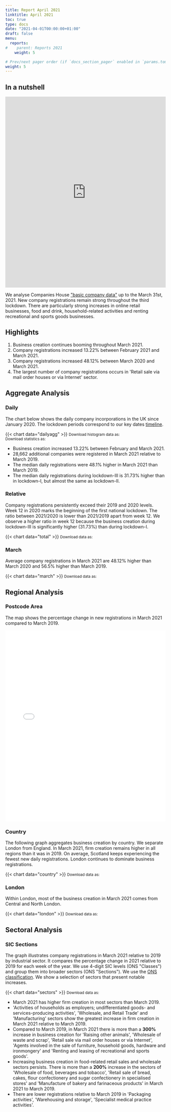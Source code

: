 ```yaml
---
title: Report April 2021
linktitle: April 2021
toc: true
type: docs
date: "2021-04-01T00:00:00+01:00"
draft: false
menu:
  reports:
#    parent: Reports 2021
    weight: 5

# Prev/next pager order (if `docs_section_pager` enabled in `params.toml`)
weight: 5
---
```


## In a nutshell
<iframe frameborder="0" style="width:100%;height:600px;" src="https://viewer.diagrams.net/?nav=1&title=Apr2021.drawio#R7LzXruxMlib2NHU5Ar25pPfeJu%2Fovfd8epHnr%2Bqq6u4BJECDESCds%2FdOZgST4Zb5vrUi8m8w01%2FCEk%2BVNmZ59zcIyK6%2FwezfIAhEIOhv3w%2BQ3X%2BV4Bj8V0G51Nnfb%2FpngVM%2F%2Bd8Lgb%2BX7nWWr%2F924zaO3VZP%2F16YjsOQp9u%2FlcXLMp7%2Fflsxdv%2Fe6hSX%2BX8pcNK4%2B6%2BlQZ1t1V%2BlBIT%2Fs1zM67L6e8so8ffh9fE%2F7v37QNYqzsbzX4pg7m8ws4zj9tdVfzF5983dP6blr8%2Fx%2F5Pa%2F%2BjXkg%2Fb%2F5UPuGpOZJRgRBZO7OIlVwgG%2Fo%2B%2FP%2BWIu%2F3v4%2F17Z7f7HxPw9nv6Luv%2Bz0zRf16pdfprsoG3JP7Hm6K%2B8rc1%2BsiXrX6nUI2TvDPHtd7qcXjrk3Hbxv5fbqC6uvwqtnH6x5Pfd1m8xX%2BDqb%2FeQvw0lH%2BDmNqnDfsEFKEcqfef7ngV55XvlWC9f%2BiWoX7f64lMvvfdQPeyagMW9T7gfIfBU%2BbfILo84tx9K2Wj7TjLt5HBgLLEpz3wGsRv6iC6yPf3L4mTp8ejDiBJ43j8qADcaoEpZyrS3tui74G6a2yyEMfuRva%2Fx836xUkj5fqq1ckwwN8Fuk0FWdiQxtHU%2BPbJOWOmnLEel6UkKSUjNdRav40RuIGR5PtBh5VSP%2FjJ6Zph79uUQI%2FqJodnMLLofX8Y6ftCvz8PSZ68QD0CSFPgkAO41xEanfrzW3c8SqpUr3jSZ8ZnwYxypH3TFG152qm%2BTzFWY3qgdd7ICDk0gVWlliIogrcc6oRak7%2BCQ4uPLXsSDySBlDwvzC9Cec5nXXN0jZMAu72BBellfRfyZaQ0CvktsBgj78M1wyAEOnyvIN2xFGkCrVHNeNoolIPmF3r%2Fa5Ll3Qno5L3u6RCMsO5nE%2FN8cCfz0xKY1476gWbp6hkmps6%2B1qKy7EtNHhvhJ8kjy8TS1THk7lZ0DGfvU2zTCKbbn67upyN1I41I05sFVAgVmehvQ90aSwESE6Tp%2Bw96b8JCaYBdvWOBaVrnfi7N6FySv2vBj2%2FvVNcW9Rwc7WbK%2F3HvdaNsF%2F8Gc1CA%2BOIFC%2FIJ%2BSK2gM3qYHLfjtHzn44F5koy3Qr%2BDBhWhMcvBTASRgOEH0%2B4L0Y%2FLdcWuNNqUo4D7Hr9uo%2Fxiz2f7NuTxYR2zW%2FwMDBO1dsa7b2Jrt4KnIXyy4HilY1xUPzNpZisjSXEOLmw8q8Sxr9Pz7%2F3ghpFyQK2sCjFfaeOp3ZfZWnJ1lqRXF7LW6bqWbeSmRAJ%2B6FI1S9RGldPiiIO6WkcDFa0hKGhb9VsYEJoXXktCu8ynAjJJBYmAJyTHIQHrKWji6Zkh5y1i7cVujFX8mpGOK3TJ2WqfEhwLYvRZ3p2WlTvAarcnEQ3VnqAMCXY1iId8lZ5sJU4DGwCE28QWar%2BPE5YlZoB%2BEuWuJQ9qZKKRS7BEQesEYoa4QQJbVInBl6JOtXSqI210rL20U8q1DaLd6NzUuo2Yjqhxl04F10cYrlLNri4mFit8IzBVABczTI51YqlauNdf4UatZW9EAVQz6xzJOl9GHAGseWZLMFXtXYdnw66xBbTI94AobuV6P1c9yc8SFNWjTMpXSv5nEUjJSymcZX6A1RY%2Fc6CxwmX1%2BBeGI9Y7%2B3sbO2B1AGNEpa%2BohAZbzcSjGj2cv4eyyoF55KcbzSi5dKa4TmKt98ntRL0sWHh4khs12zSfEKcHeMMx1nPq%2Bmv1aSnVqFPbfnxAZ3xzFuAQu6Fcu%2BFUbL2%2B5KUOQfI5Zp1729vtaqFSBXhqtyinooCNExX8BdoGI1rHfDcZ6GbFUPO7yhlnEZ02oub%2BwAPyGhNlIjGawTskmEghTnGnoFSZM2u9M7bzvA1Tktw%2BzyZ%2FvoburuWBbEv%2BAnnLVYpfODpVokH6GLQ8C7S9w5RRudhRp7KXHZLtBDf5LsMryiGZrxrizT99XR0WHb0YWDua9NojNPgn%2FyU7gg%2Fh0BQ6sGK%2BQ%2FFO1c3XnsGRshY7KO7wl7H0PBSwW7DcSpoItG7tjROXzf8az8Thw7vVLNduTT14iWDpMokv%2FGvOV7e8s2EjsQT64kYBXy0Kikm3g%2BZEmzvLPZ8IgHyli8tzFgpkrrkcxpSaYW7WqLe5w9Nrxjy37vGlX0qNBwWAQCve8qnw72ed0Q8P30%2B6sZhlqSKlEHv912d259ZCmoQ2JM1AEaQXfWOV%2Fk9q5BA9W5JT1NEphEDgWDFhfdt9M6Ktu7qVffh0BBHEmL6FphVZRqvo0vq5zJJi9KpQyIyV%2Fnq%2FdMy8526oSj2LIUiOlCtXHRg%2FW1dn%2FuxG%2FCB2Yih5jQzHMfSMHNqcJ1iz4PiWlkUJpQBSiV2KJjFhA06h3X9dgzkQSY4NDFmZtxxRdAO4c1g3PElhS929%2BRvvIhJD2POqNJ6uN41lRtNcey3IhaSk6FVIfJxS10HQtOayB5exsQBg939E3RDlzQnY2CcjgcHiBldtY8rZ003RaDu9%2FnKsE19CISBLhaK%2BRCR16lSHPEAOXB1jw3BXkjrNwt0mfk5q%2BPeFTzGcRdXadl9fTwt7e9ctRHk1AQcudjWN%2FwnmuHhL%2BDk1BiUKON0DfePMQJ0xrTsfsGIfIy2ICt7e34wQd7dCw7dYsr2Aym4jnp%2BYj4D0K1VCpzrgE6SB%2BZiQwAXPdOs%2B1paV7YKe0LQfbo9yAUrHFIZ%2BhX3EzcSKn5eWvwzLX8pLkLxMg3MeEqlgO0kLF%2FwiGlpjHOkRauuc3YtzeLUAmcHOhtwDf2UHa6KVVqw9JPKGE4lQ4chqCTfw5Wnwk%2BjiBPuGY9lJHDfwlnIy%2BE2uGnC%2F2AOPkzcQyWOGiAWKsoBdjc3mRRP%2FCSqvVKs9RkLfHUR8%2FX2XR2mB6wlYgrAssdOU%2Beied4uvpPKVATD5TtVmjtWqIHQB2QN9vYZ1EY5QD2kOrk30X4J5qLtO4WasL1ZLHArrbFTf8o9AFlusGuYw%2BJcu57ZIU2NcP2P%2FrU12779tC7ianEkIP9oVKgPrUpOKzQVCPgiFNq%2FPOVb3kKcuafQ6UZ47wM%2FGDZBOFF8CJBzaVpul5ous4aoTD%2F9Nb%2FkJ6Z7lbCVZNR8UVCG2ck8x%2FcBZ9IoyyrdZPv4B7%2F2oa%2FSxyo%2B5fVygycQ6Ap63EDY148dMtMzoMBx6QfUVXSZj%2FLTMymilYByVDYf%2Bit%2FRrAxpSYU73rTo20twq25ll9z0FG5sc%2BSAJl8ooE4KRep56R5Hp8M%2F4wL4tIRpldfeGQpHGC%2BoPTzHDN9xOFTyJhb4a5qpAFaLGD9E%2BYDSkeFN1FsPK8nbFthTlobDmgX%2BeAnZBxw3ikpY%2B1F0SCtKC9X8XpgUvThX8IcPBjjov96HWnTK97zDtz9jCB%2Bcp12%2FSLR25jXF9VjYnRzwg8xBFu70UhApChWxkQSPuRnMybxYiX6h9J%2Fokx78XDFTj5SCjOsF6iDNzLRpqVd1%2BHMjjwo69JwoMO8yOkOOJ9nylA3NQGgbbAsR%2FpzNevxg4QymXVZUNSB9WBFxC54UZrOkk%2BeIiN%2BcyyhwNFvqYf401OVOWcN%2BFTgd5YUbINbbA6EVoY0S6zzjKBG8znOVIvc17fdH%2FhHT73ez6ojy9t77m%2B6JstXEm%2FIlq4VmmnYtirgA2TXo0XzS%2FbjIUWSxOoLoGjb4b3ZefDiCOTArOqydSUoNjq3l86hCWL1dQ46mn9gf0dhYEkE7LKtY9m39ZjJwOyq9xM0jPylmLI%2BS77mf8yD%2B6GqxH9e91Cgw3%2B9DV9jnim3tTewMwZAS3%2FCBI%2FJwn3vs%2FnD4W8STqZEJWJoUwrMqT%2FcSbY9lFtauSzLjwR%2BP3RRdx0zduPyhxbCEMgAFPqWr9sytvm%2F1AAAhqHE94lx2P6lHGW%2B%2F2%2F5f2Wu%2F6ChLy3Mr38p%2BjuTFfKxz7flnXjg77XY30n134MK4D9I9vlPig7%2BI4JQ%2FQs9%2F4%2FC%2BO9hgfI%2FHv1P6vzxkr%2FY8%2F8NJo3%2BN0wa695m6eodClZ%2BVxDxElkM%2B4%2BaZPlHzT9K3qb%2Fefs%2FCqd%2FFMRZ9odKx19vkn2th3x9CQSw5GX9LkP81X3v6xfFAFq8pNX7%2Bv4H%2F9zTvfVH%2Fid%2B8m%2FVIPl%2F%2FEvz0z9b%2F0%2BBgHdp%2Fgxn69%2BJYcH%2FsvTDOOT%2FSU7%2BXrROcVoPnyih%2F3znfpyf%2FR%2FQF0E4q3rLnbf8a%2Bpc4i8aML7SUHR%2FIiZVnWX58JYt4z5kX4jhT9zhf6F8vcz3PwkY%2Bl8FjPzvBAz4XyVg2P83QzXO5f0zVJPDdholIVV8CE%2BTOSB2ur1kAfnlL8Fe11U%2BS82SdnAnBUDvhp00I7Uy6zdjsZL8E1vJXnrqkKfXD0v2rJBq5SOT3jv94ke4FdHqB7YrCgclJQkixgEPZUSI1s3jtPgalUZYN6JGcR9D09SBXLIYyj%2BAdD%2FHA0cofBz4czDmRakdkSjktWN2TktVAdQmne0EQ54Qhl0%2FtdosBRvZNPjjV1hrsRT%2FpBz6fGGZiG8bCDZoBQvSuMJUo%2FALlwAr0DUkfGOxzmBEUu2WArit7HuktXK3quFHrLzKS1899EVW1vavUIuTo%2FZ2Qj%2FWngNMG4J12soJETrJ5Gyxyb0twhES0ZEdBi%2BTJ0SDT30GsRQ%2BBBzvA4WTKpLQOsJw8sWgTNrZPt4aQwl7xBKRqCfNNwU4BdXv486228JzySDw3IQbF5gnqqqs%2BHkkZSBk%2Fa8Iyx8%2BSoGNvH1ei9Y0ygQBtQdWWUEwmWaUwopU8TRB5WV8esqk0RHMVxX1YzjhSX2upoLpFjSxQEx89K81KQ21%2B9N%2BPZJXcE%2FpGEI7hRBnyHnizFn0m8m7IcL%2BM3DMFpDVOvu5%2Bw2vwavAqr7%2BMfQJFcrLZnR1PC6QUlksVJi9ngk9fIaRzSkTyTLoXmwCcFMiRsRaBAdwviXfBIsVQv%2BA2MLgMeFRpRNfe3wZa4AeyW8ZfAihDFknwnqNv0gjjUZChK49BlMQWc%2FZrNt8uXwhNJ5wa9Pg487xWD9TEoXP%2BVereOxw8z0j694DU0qWebthtnUQ9w%2F7PQXDihVa2RqpDof%2BAlz%2BLhg3J7cIYVQ5thpMzXwd%2BcVWRtlwyNA5%2BNu4QUMsd4ilWJ57Pt%2FmL25XPMf1C7paiUXZ%2FhQxknIqrOqBtWBIcbltTNNa6Qd5K6BzEk8rFzIHTtwRbUAu%2FeCUTxruq8s0Nx5A2%2FHNcRYqC973i2TfWrQQjUeoSa0OgBfPAgOzQ7PI6CdXDn5oyQf1rBY4jGCx5S%2FZEYJpVEKON7QeCEYHVlVyTIk9fyEi0efw8zKDseKikxozSxoM2Gs12kOo2JuaoXDf9pTg%2BhHRS1a5sZC9TqSS9SWvwScIABAkC%2BPjBnAKhXyK9SCIQsNGLVXpulI7Nsho8xfPFV55F%2BDAOGQOCbfobi9aXJ%2BPM0Sp9QH5H9BauLvJvxQ2jg86E1FfO0U%2BdzuURFEn7KsPf8pZXkzkumpj4VkQdT2%2Frk4%2BAfSiLpJuc%2F1n%2FEg%2BltJprgPQ7oLYqeI2uLkqQD5qsmnrR2t%2BpWLqnhvkjyGJKO2FIqPgrBviHGjO4nbZyTbz3oLTSHzk4Dn8opeMeWcD52hS4xRVPmgIdD6UzEnATzu91VKTC26uZ5fpPiYY%2BLkCnsvWOgG4kJxzPkhbbWIeunKdLOyWqbRDVKIF%2BPoRN%2BgMLfW4Ys8GKQWIb0c7htJEDmYweF9voSErUpWPof0w5Pk2vxhQAGYy8vk83haRxYAEh7GSI4X1eGZ%2F%2Fnnx4t1BEcKq7CJ6QRs7sj%2FZXWnHI3QIL2vEi34BWIa5hOXtyXzGE9ryVwZP2QX%2BJO9iaG%2FO4rxsEenRyLjlglkfftdnE089mdqDiWcYPmrf50hgluaSNZv6V6fmXIb8YuxFBoYYBZLlI%2BWt5Yo2GFoQrl6bzSDTxFI9dOWvZgFjw3sj%2FhPDkkQHtYSvR57bqpnUP1ywEH8YFe3dxL53tlImXfSH2W%2F740mr3sbscTRihLrSru%2FzrSAQlTdX01OWJ1ZzRWltn66eHwqHpyaNVLIh9byMagj2nZyzrTaOHQoxzw%2B%2BmMmojKGsDpuLygGovlZt%2B33UNjo8wyxpzofWVNZK4csLOGvdumb8e9E%2FP9dz2DYOjH25gd7SXQZY7EqWhGD%2BYjQWW00YP1WD9WgAjfWAGcsZ%2FBSuG58M4tSwR6PM4uN01nPEAhn2Rri5K5HT5fL9MD3rNUtFBLI%2FBj1FlmYR9RfKbR5OYkOAPu%2BJGD4GzoIRADXux7LiOIIZfgqhyF6nWt3fEQBOIq7SDxfIwOqjGqKtT39sytNiSbtB6GUrQPCZ2BO1eTtojBhKYzMgPONunt0xxs8tDeMhRT9WP1OW5TbuqEiEfsICa8JGyNntD6XzffEc%2FDQB9DlY4kwJ5NVhCPk0C8b6LKOQJtvzevUcf3ygStWJbI4bg2kWzPqIbUa1ztfONmnCSGBPEwzlAJcQ1Y%2FbPvpdu%2FiLZVnwEbsNcE1xnLeXDSOWbWSdSk1NMtlFyN44DJp9ELsjfqkuG3irCqh0qgNVu5xXgWI2%2Bdm0wGLXK9rG8CPidw0Zg5EbNviFfe9sk46kixo77S8c4wg2LH9ndXWyTx4FHP4FChYMQeIw5j1ZwhN%2BUuoqHbUXSc2jo9vTqBPJ8sDC9YrTI2PIFQthqs9EN8Pi0kPpFkCEceh02C7SICTg0byaUrsMU0b9j9ksuTTCDo1QnUAzodryjpX9ZWNoJXLgUkjtwH3GRtFXZwxxA1F9BETbuCNTyIHPoFdi%2BzkLhwkPfmgnydYGGyLfJ%2FSIwlAFcdVYsmLKUvyVCSMyOTryPS4%2BwbYBvgkrRVrkX%2FtkU7IJI7Ix2be6mRNdCGiMIEUPFJDWprLVIT1Pyxf4UaKoYO7b5SKwO6WF3guVuD%2Ff56ZSYYRXi4H2ixWlJ8aRDjbhlPWfav8ilbzN7Z2LotKdYwnEUlkrYnlxcvbsr0Rwi33SEmf7gUo%2BKQ9OR1%2FdL%2BHGeaGyk%2FpgH4wp%2FLue%2FOijX7ogCOzlomIxDWbp0J38MGS2eY%2B1Ikc4b278ocBVscwca5O22pFwOCkdi2FUO2E25qmRO2n%2BWlceBn9xfb9e8IODEFnwkJsAh3wWCk%2BNrV2fcppMixBCWzIiw%2BVBh5ggAaFlS9aUH3i8yQqP56DPDVzP5B7hDJeTrI1ZCPjMdyXhY%2FSGxRETlc%2BSySnzGgUTmlOft2SSndpze4tz3Kq8nACh405SSP6SIyN7Sruh01%2F%2BoU3RoAq3FbzHkCan%2Bjmz%2BHf1ZvWFNGS3Oh3%2Fr%2FgGL%2BladsexlHl6bS2NfIBdKdnM4%2FxGo3mGWLjnRk5tk985%2B6cUjLgxOOiyBByZ%2Bss0feke5yLS7S91NUDz8Kp%2Fk71EkHoNHF2R7DcEb%2FPc1ge9suR5iEQ0PGsfFQPCb%2B1oTJmVUYAgVvog43W7txZW9DfG5rYRuVIUmPreAQImV6%2Fqtr%2FiqO8d1dYS4sYXc3QQ%2B2JtUcDGOyi0v4b1Sd4hfcgODqrVBTvgXXIqUTEF0kH6c5warWe7kyxcJ7n1BoBnNZxRPQ2U0sxD9UoQw%2Bbix0ogQX0%2FlMb9WicuDWaFn%2FiDNXYXf1A%2FCRtJ09qWc1virgcKYdQ2wzEXrpIkOyOEaatBZ9Hm%2FHQXqqG8RStYtkDECopCDI2OAWqgSyRESElcPonE8sC0sfLYMa96RLbZvJB25xsGU49zU7hFku2YYbVwsg2Ef4OlUejXhSHMvDmskxv3oZGCq8CqVc1102YROdPIhrGKpQGsSZtfgMx1KghEae4vHVcVvJxUtzU9vm5rd82Nrj5itK1%2FrHZxey5SZN8IgDN%2FYtXrBVEhq3ke9J7m5Fmx7J5r8MfRXEpKVC11AVlQ35UC1ObDbvGOuDMOfbm4ZxYfWYqSCxVEMzK26yemSn%2Fjuk8RGkmxTeoRW9NWSvVRoGIdruf2KyDyjoCd%2BxPlcaeSLANpuA17dhrca3SLYTu%2BQpLymTjlP3QsGYb1IFD47KM%2FSW3bwxsQ6Smm5i8%2BcpKeiKoivV9GwpO5WkMFKItE6Qbu1vqRcVzwfh5cUkVAt5O3nb8QiMp9xd9xAQ6R6U5iNz9gZM3DlPuDfze17hOmVxb0BIeXCVX%2Bdp%2BJfTqoEl6Y1guDdLFg%2FaLzmnD%2BUJVWKXn6vKljLCS3IVJCcMQMnbacc5EiOaxDfLWAzwXso65HRQBE9KVN%2BbH%2F4o3D5pgNpUxjtaFobGCPg%2BNag3eaWDIu8ek2EfRF6x215Szrs5wGzc4we%2FyyUizrcB%2BavNAud4DxZ1p%2FXzru2F%2Fx8XLzC3Bu0oR97SZ9YVklfFvkFbKp9HEg%2FlaF6SzCzSc%2BLWXA0xIEXOqyAUOe51v%2FFeNq%2BwJ9Ee7CDb8wfRlVW%2F6NA5S3qxH9YV%2BylXqyGsOvbZt1gj6AcuxXlUVVLMy8O8k%2BPkDxI59xOtbcI45%2FTpfaX%2BKKkq9kmdBfImuZ50P80i%2FJPlTlOWBFlyRQ533xVvq43YVLf2zMUKA2wD8u7%2BfL6347XQOH6pQ1N5YseYqoFeCZZ%2FvZ0H5j%2Fohzy%2FD103k56IxBvS3QEBEy%2F%2BG0TJr2bEdPMy0rOZ5e%2F6nbVPv4laAxlHV%2B6cWEy0aStVGRFOigKOHy0Y5pf4Bona58tzZF6BxfaBbjE5t1BRBg%2FyJVvC3gHvAJ%2FIDBucs0sdLuNjvw364A7gsJYOhg8HOhh58LrrwEis4Mqyy%2B2xRzVtj9RHO7ACI%2FDFyNxZDI0FcSl%2B0ItS4maC9NAxv6unpYdBE0c8xYOTaYVAyjDC07pb2cBp3bniwzQjhePy4S9ZerJE7l5%2FVUdFcvySalYeiKflsL%2Fen6L2zOG0H8%2BtGA6ZbD4ZGIPUbVGzzO2gRYYBtEpXXNTr74SGKneb3UnKXLH14ODRpc8YVBBfyUSrAHxZPRrxAgI7%2FzUSCTlp%2Fk2AvzuifjVKrnGNBne5yJ3oyc9MtlDFJZpPBtabH%2BZ8cdlCcJyWE2%2F83OR4uLzyvfDDPpk965Wt0UqGir1Zh%2ByyhDiCLYhQs4KvgHqvHZXOIAkVkFqdf6%2BFJ%2Br8auvIv13ZJemBpOXRlr7TSvycl%2FEP6Loo1YCb99oenqk07vTlFyTNhjfqAmCjfGb2uuIQkrHY7hdVwD%2B3qoG3t9Ab3eT2iMRy5ZbNbeu5Help%2BYEahT5yX%2B0i8KgaBr9vLLk2bKaYYfmuebMR6xr9nPkWLjRLOty%2FHdPRh%2BY72uSlTV6iFv51nMQp2Hkeer13IZLSVp1c0D97MW9EXaz09cjNfBP62PDa2GBeM8X1QMZWzBqabe%2BRuFqoL9G06Ly1jQ0Xi9Bzg4JuGn1BwLjV6gGkWPa7Oc27aAvkQlN0udtvd7SY7Y3MCh32o7lPmNQiBc99PxIZTrWb4YbfQdX8U5fbJ371JmC%2FlCNA7MI9KFqv5u0sFZmMlP%2B8Ibt2jdmWVSKD2YMLxdTm7JvYHJMCDEq4PgS3oxRh4D1Vogn6FcIOjT3B7YMzrTRww7AVfMivZ16bE8zPm3s4DmlMy5XPZcmLzJ7JDHb9jPDOiHTl%2BTSTI7XSjyeeA0inzVYtO8qOrL4EE9LYGaokQ6fdTEGHBSyYsQsGP2SqS%2F5Qs5ECZsZrEeigd%2Fhr3yTh%2FExHUHp4D%2Fxc5%2B3rN%2Bojb45a%2BVnYwvUHzyUAAlFjvpy63xsXH%2BsAqtuegWwZ4iEpxllqP0sUfzS3MKn%2Fe%2FDXSF2VYvKz%2F5nYA%2FZvf06ZcETQytBuk7oryYp99uqRXb8RuttjZqGj57tv0nOM%2FtHP7t5y7rbiXMcGanqdsOjXN%2FV1WtTQHwIR0qo9xsNyYinHtUbzsyHhldib9JWn%2BMSeXiQIyDggVLT5c%2FaAn4l%2BM4P78iHSIdHx3z1eD6bDs4ncm3LK%2BltOXHr4EgtDoZld0XIm09yeEfNe6Wm80k0wRuzifCWkvN09ysfJHuL1IjXTw%2FNvT8LE4nOyL%2Fu%2F1xSKTGwCcT8H%2BoyAhR3KGwvpRrBIEs4LzIrYo5OMLIb8AySsa09yIsdRoiDQejzn6N0%2BRfA8HdVmf8sWGf%2Fm7NBdaCPBxPUbUfm%2F3iaLKDxbO2u23tFSiJobFsxAwgrM9LLrXPWgcJuRI9FVDyJj6EmBFweoRdFUubFPKsgmpA%2BrnNhfBr6M92DDTxgeHlIT7XlDpEFdgmcFH2wD4qbpWjxHuUHXI3NLt3OO7J76O5jeRVLMHVbgOZotGaBGvxJdfhsLOOkfWg4OLMUxI3zVIqTKP30XDA6IM2DPqM36KpxO9jZ2KCvZLNdapLriO3OjHw%2B4uoAp5jpSSVOqilbGvYj0sZpwqcfq2MDk%2Fe8TEGQRC5sH4zGhoubsmU%2Bn5%2BrlKeEndUF7E9R%2BRbr0dv8hsh7Ty39j1MZCLCkZZAWIy%2F8NqY4nyfufXAGMzIikjG89LK1cOLn3g%2F5mpSe54VeD7ws3e6Q6%2BAyMP5k8mRPxZxgeiyp9mX%2Fkbh85GPt9%2FFs5VqQD0rYyAsWTfE47GhcAhOReQPF5QrzwHyS7LkoU%2Bl7M4mQxBLFtfd6mMq8McA3CJ0MfDQ%2F8RpPlsO0O4%2BwnXD8G2w%2F%2F6E94lT4F7aCbM9uqWqNMEbAX%2BqAoL45%2FXh9scQyDKx6OJDQ4%2BNsAZSI3oGlQuMLtKdjqfeeGcWRAquSfVT%2FbibGgdwdlpEVo4x6ZAUUVVk4Q1Jgi0kkASLu67WBX3mtGoH2McP8jp6Wfnlj%2BIP2o3Yqr6uLW9XcJzD%2BKl%2FNk%2F2RAn50NFA%2BS%2Fk7pYkrWk84V8OMaWYKZUmcfNDr1JP0q8OqajAF8Vm1CiOV5Ah2xdC9D6O%2BoL5%2FlXa486u5WdJInc%2BxuWHXag11rdPztJP%2BJiFISEi5kdE6xefdeSydG9ghZ9Bfblz%2FkleFVSbA5ETWscj4UoLiSFyDl%2BvAh2u%2BvEz4tz1RRW6ClKjdrPqYK4v27DEylU9xbYPgk22pecPwszJRJSyihurP9lzyvF8w1ZQ5idJ%2F%2B9PncPI%2F%2FbUOf4%2FTZ0n%2FzkV%2Fs3Lv%2BU8sXkf%2F1HxP9Y%2FpweoL6uNTNc%2FK%2F%2FxFHUcsnH4l2T3X4%2F7Lyn4%2F9LsfyTFs7Gvh3jLvyx7US%2F9d%2FBgyf8k3v%2BP99r9ABfQx8241F9QERiLL9%2F%2BpzSPl%2B7%2BH%2Ff78u%2FJ%2B398%2Fs8Zhv6vJy%2Fj92TmXeTlT64%2FHl7RBvRx2b6U%2FV%2FD%2BI%2Bk%2FTrFw38ziP9J8f%2Bf3%2F9Ti%2F9nLfjfnt8n%2F7%2BZ31e8f8nvx8GZRtfwBbVoIocPn0zM5Fy2IpzGoUH7aeuX6vIiQwhLy5I4ledRClE613BamipMamDkYFRoRu7a0Rcv1pJaeuM8ONn4IOHU7LazuXczVXifLL4k7QO2LAp%2Fe8ECFg%2FLF7m8HWzMIP6wawjd6ASiKPpyvD87DgiUhKMSwIxXwaVHyk4hmuJIEF40CeOgp3nbl985CrJ1kM3SKtiN3jWzLKRI7hW6tTqsom8aKPG3qgIqEmsu6eyFYn2Bn1OvuTcYyUSTfTnE6hA9mQjOLwDJ7s6x6iPgNRirmTiGqjyJY9ZzrJDD%2FyTA1NF%2B6yC94LlSPJX4R64KAZtXHoGSTH9BB07Qvnw3zyUf%2FGoF67j%2B5KBc4sHTIpEv9UfWM6BaJfkN9e7qNW5CxKdOoiJ8dOEMalRjNcAIuVORFq9N9hSM78mSCFUzUE4%2FfFUls3YH1shzU%2FwMKz%2B4mXUmdmQwsAmrYBnTxABxOUWdL%2BYwtWg4u%2B34BXtbq2R%2BxxXpargOkCduAbZeR020%2F7SzulTSQmltKMgFSPvZsFgo5nLX6Lp84%2BejU6RaLF3oShz%2FT6rdwUXfQRO71KoSBue7%2FJCEZbKbubOVVIif2f6CNIwhmcDU4Kj0AWqoMa7d0SW2akNURcXnKL24KPu2J6gXenb0aJQwj%2F2JeB%2Bc3ym%2FTgT0BsAt0M7r%2FSNC2rja%2FnXrzK2SPKeSn1g5mc6jyq2hfmvLTMD3LRJDLVlxPMH8oREUXYYQdgeiMBJZP84iX92PcgDjhEcO9UHBEG0%2BZl8yrvdiHddaznpi79qTi%2BfrTG6EI9BPEuXXwlbOTylazNnZbk0802UAoy21YOVYVSbGIemMbImw1H00XjPUv%2B17PjbZBL7qXsNaQP0nnGVtapNGje9gSWYHBjNoDxj65Ls8Kg%2BR1Ml6OX391HwSwKxBeAMgX7RL%2FhzV3iXuYoozYpnCQYLOkdc6HAY8NnS1Ovw%2F%2BW2EZdcA4HM%2FnmExmk0x0aLJ%2BAJrYybKeEXIHn2kVNWNyekz8pXUB%2B%2FvA%2BPx8TDrl6IjO1GMszbcRoOgZqgniEngAT09HemgQe%2BoYxnjOJ2P48QkMCPdYMo00rkZYHfxRjJ4u355RnD9HnlfWDmRaSOX%2B56RNQ1fNJcDWTs7rFcOLeQ0rhzdtqvVVQbfJ5s1UOjnWpERno2d972155VDB94tFAJ2HzQaRptS3xvS1%2FWnaCdjyunhJtxsyTlZfkInSkfCbzWJVa9lF7yXhu8Dy%2BL5qAN2TtTjjaJR0qIZnSZ%2F9pP0KOChWlJodzRIuJ0Lu%2Bvtp8j8Hs4HNUlaih%2BSspvKOaNh2lBuT14Zw70YjySbWVhRA%2B7EWI%2BNl6%2B1uTFwS27LevYMV9rphKqfGVoT4qsHoxQ5Ayt%2FqQY0pXQUFDEWxj%2BsiH93Nnyhvvzk3UefafZeoJF8kpEPMgDvleEy2KQT018%2F7c3KZGKmA1Qr7%2F7byWjfiUE4I9CABR%2F9ltk5tVms4hRNhZ3RWUDWnvruTMWkS32z7y2a%2BdvjlQdAwglsc3QE6aQ%2FpsQb412gfbEU7UgEWPDu5ifjYqEElhW0f3tIZc0Gg%2BwhrViN1zM5RDWuBJ%2Bh4%2FPCJ1oVq76NSEo5MWUxkJlcpbtg%2FQDTmZQhCEVTId7RSJdwGH4H8j9EcSYrI0Lj0XAbdjPJ%2FvYIW3M%2BRFNAcYmZeilUhy0I%2BpPTgk7%2BmgAP%2BxNEt1P0YpR1cLGF7XplA5NZAc%2B2P3QvCz%2BzaVgAHAJsZv4Mjc7cSqVOF9N%2BaKx9xr9oqN1zk6sCH3k5WYvHjDp8vRhMI9u5JWMyKS4Dsy1ufEG5muXiv9ZNFGQynme6Nn8QuXCNf8WiAIBP8pCw%2BMCoINGE6NlI4qs9WdHzkV46rRQNfp49Ow8%2FLxWZoT2jog%2Fmo2WeXiqnTQz43PhmsTYeKwfBKO25FyXZxuGAMK9IAj363LcF2hMxGkkapY0%2F1mWrFyIdYj8h7C7Gk3Bburfeauvgx6p6hOGRV4uIUaTQU49CfRLGGH0ntanBEsR8MeidZOX8IjMv9yf69T8KIdv%2B5FIAUt0lZtE1nbbdt%2BGV3%2B2ioV%2F%2BTcmUxXxpWQuzCOvtV0W20qjg7HlHa6brRdTBrbj4fPdghRKu5mB2Io391iocPr5dKuIlOIqtyAD55SpSwQfba%2FOR0O2Oq1ovdqkDce9GUweDkPg2Hbw89oi5c749V3BQGwy%2BLEIPiRN6YGAA4hEvsEAaK09MhJ6w9%2BF2ECFrhu2fvXVgjxCUWnFZkEez%2FxxKh2lTmFveKlGh51%2BZ7fO0Fvd5ol2Ob2oPBz7F%2FmXx%2FWfEtOBxPIJVStueFOtPekSGFTW6RwZD4Zqz%2FxKKlcTA%2BSAtHZSgERQ1PzCXv8fueAjed41oYulLz1L6l3yVxBPotWaDYBYKkiwCABXuBbsowsX5%2FM3ECZZdk4MkFp6BzxWsmhpwYpo70MeGCrL4ID%2FyiWYm1jk8pqBifj3CDDPRhPb5kJvsMnwoCSvnFSK1lhccMP%2Blc%2F7gunE9K4wjfIrEZEn%2Bxjs9KkfQeJKEaySCdslHUPHTrq%2FrV%2Bk4AX32Glum%2Bkm4juQwh8p8qZL816Q2XgFx0fy0Fw1YKNPJj04TTcMl9OIiyYdOpjWTQiHPQaJWE0iThfHcGo43vugcpMF8s7qTrnBlDcm%2Fx%2FsZOMx1Lza1gs9p%2Bs0HK%2BhsrqmRgPyNR2JUfdd9jvpx4MKCuRd0uvGsWVGgq6sa5ThikDVRXzpkRrNla3jiWMCutOxGkgjODr0Q3L1ly66kY%2BpX7ehh%2BgKrn1zqqQO2hyhsWGaKR45ghRtm67flQbmOL7UVYTbjnKuiIUNWfxnUrmvXSBpeq6ttR2rb1%2BSr5LZNtF%2F2rlv7gTosElDVmHRtFA%2FYlXwg6SfQ%2B0PsEO9qINdHl4EDwTmoRMYt%2FZe%2F2BJHNPGtaRIPtjfpM3QJfWQG5K%2FTeWrQfky0REZBr3VyQBqvjwD1YE%2Bg3wHhzQ9Id56P8CCpIrISSi20GX209vq9oHUuUZJ9wQsvXInbP8zZW3QN%2F2zhAMl11Ot5tBE1MhzFML5Qu0%2FzGrHtYtIPZwWOnrsoJuqlwc6%2B%2BVKAbu3jCYdfibokJjXcL7Wzxrvjmq6pGTYy106DRhLSyLFBf9MsPsCFKqvjtzBTt8mfTD%2BZScIQtpOPX2RB0kKt%2BRJkHdGe%2BeKkcp1PXkPnDMzvdWWskrd49JO9vR2vYAmf2x%2FvOXTkjurr6b7%2FOVLp914kFp1x7wUVW9d78RlXJqbeSwmqmHdRMo77l9V5L%2BiJfS8a7DsAzQNWE3Pq2LwXriO8FwJAhfZ7UQrt24Zgjt%2BB6X%2Bb379alTA686yRGTyBgpYF3I2pVq3vxPvPZnB8yVigdXn64ZIf%2FrM24TgGJg94QkCsl04VfWXd7aIq6S5CzioEpgGTrABGy85QOmy8QgZZfSfTI7iVoFfHzuhGDAXukBAnLnZMsgBMDrZOcePPThny%2FjQEvBwHXKx2vOoFmIdWip22Avi%2Bma2nin2DY3zlNQRP7lY%2BKFuKsN3UOr%2FQmo%2BxXamUYh52fdDAWoafOjX1GMDNZ3E7sJEV7KZV0oEw3or5X%2Bbav5qNHiOjzpfBpV%2FO%2Bsx%2BsF9sTqjycPk%2FPfqSxGuOIf%2BPfwlBAvzLlxCEtAfar3X53E6UUFLlhfeg2wdXz5QNpHwd4vjoS%2F6a04N4fRIbqxe0ua2fd2Hcv1S2a3HP0bsm%2Fi2i6wVC%2F4Myq%2Bb6rnixM2G9YtF4jsqoUZPW6jZyFrGo0decy6qVdJbDAS%2FDKn8zW0xfaIr%2FKP%2FTfamQ5jH3ZIBh8aCRkEJEChPPD1adBn0aFWFW6WuE2bEw6%2B84G6NdIxaPt22ccDqLlK1pyaGXMtUQ1J%2Bc8pcB9becWAWb6L%2FsE3NUnSNC62K6N5QuA%2FMgghXi80AJ3ccaApMvPfNltMYipFX40BmL9fo2ueDgu5iZlqZVEdM8YmfiSEWi10D2bTPVX%2FAj1tNn7A%2FB1xy3A2iYijAdZATCUL4kAxyGaLArKpJ4l22YSnaqsso7IH62xIQU%2B5wyKxhB7hIGesn78zF9GQtavb5xqPZN7pZgAZnucM3iUYpCGmLfCI0UfjkhSz8bT0nAcTHhrXICWzQXrmybsGNj%2BkVneLT2LEGDGOiqWKZ5yU5zklI8n3%2FUAFkYCPbzyyvvYVYwvrP8Nd1%2Bu9VXh3U2hZl93ytoQK7RFCU2U4Jsg%2BopyQdPxBlYC%2FOWrAcy%2FjLzhV1VggJESKFtzVmfAM97iTTgMabsksXO2YBYWyfm2yJSPuu56kYYKFhYnKe87YNUSrf32Z9Vf2nXT5o8Sn3R8ueg2Kt9qffLTPtK09gceB3X5yBH41VMOvL047kPAzd84Y%2BZ437AoNOTGfMcztksIVBroa1uJd%2Fffi8maVfilxNa70LYBncla9aB%2Bo1YcntMYeBweT1UuET7ViGFAQ5Co9nIxopX0jg5wLf6nbcDdGQcKnvVb9PdFT0OVNGe38LebMvGmum3H4ACZqLROVk3TmL2XpcA2oD%2FozgHMiQ%2FAZWS5ffypH3Weth18sPGI4RLUWdXlHiJcTKjx8PBF7hZZ8cwpWglEX77NCUskLx%2B%2FQfb2mu2WO46%2FvrKCz7qwiESvx1Nw76YZe4wVXAMGY%2Budqq%2FiEnCghtNKxPTvKo3pevnQqG634JjRNKZtN8K0AsXWTiCIFpr46iOZbvscEEhcRJmVPD9CJYcWciNtU3AfWJjVnjGhu0tgMpDfNvc%2BDJIVboremfgEch21oO4OYyjALolZwN%2FCBAsECJql1coFM7nwnSP7zoiwjKUaN9Ao7ODy8d2RdDDiMVP6TPiIf0ZXqz2ouZ4%2FpFCIx%2FWR7IENY3E9IE6dMhe8nmxtTu12k3y11100k0a2CKUBGDlXp4NsK4YQ%2B7zoO0geK6C9f7B1tFaYf%2F57csxWR0QNnewsWET%2BUuPRtw2XTvht4uxkMeVIDNhDNcamVViYXT0aB91rjevIfob53owRAxg%2BhIddCqpyIGssQ8uD%2FjFwyES42ZwL1lKGv%2BkmL3xj87B7RLOCCy0j5SWnTUmGpsEATa8nOwE9N9IVMLC%2F5QXQ7Y9UmBaDXsREARzubBgCjVk1P4yT0lD4Ln8ZOuEaruai6lXmLxKclGp75jfO2Ah1JCQjWFT92FPEBrOh4MUiTYBDkqUV5q9vCp1Y7qrvabAZ%2F0%2BPX75Olvo0Lrk2IyuQqs%2FCf0RcIKWPnPMx6W3KTjT%2FQirNhxqWLIA3FOyfhh0oyWS86F4yLTCTfZ9ERN9B7Rt4uQ77T5UWD4Y6gBJUoVMzDFI9z5sgw%2Fc9U5sfTfD%2BsvEvOE72y64WKIF8we2dcydfj0IiXIpH%2FM6u6iVMYcVbU%2B0XCHo4w6G9qgGrdXu8ECacESnT0mWWMWeJF%2BIzADHQ%2BDsan1tP%2Fnl5tqBm6Eo98876do%2Fp4189Fd82b1rAIqmTpndZwjgsV7ASG4AjPjyR2jWMJ75FCe%2BqBpS1cb3RRyHUmFOzQMMweJXjlNE9AQO8GfHwSdjgyTFqTLoEmdu0Uw9qDvyX9bUib4UsnURdzyrMojJV6Vtn9WY1T%2BbN1NRltTsdbDgfRCUXOaJdxNmvF55YhRX%2Bcr7IW5Z%2BYWA%2Bmz4EY7pk%2BxsYega2h02hZHwi36fPAoC%2BDrLcugA%2BJi7saiRPgMiithvxxvGW1AXYx7wdF0GDIJE2KwAuXN4rBsFlL9OUAicLCi2m5jNpYP%2B7IFul%2B90VUNUR6lCfwhEeetHZ%2Bs6dumX6wy%2FKRqD6kUu2RM7aeye7l4cMxNJTeh1bNHSTyZASu%2F7gJrwCXsINfEZbi9oJ1365hYqoZfZioFFQgZccdu3JeEX4mAy0tOM58K3raT8c%2FKDJhcFACosnUJD6AYkaGfGW4TvGEZOHROLsHLplQTGbiUNlA4mRvxW9qjJRg40fOzaFr%2BTOlnhQbM64SNOI3hWKidcfMlwvU76cT4ZS27CQ2Ux49u6nJSUFHEjMMDHigWOOp7IvPPkF%2FuGZHparjKEilBbIhWCZpwpzpvl7tdlOh%2F1XWcFpsZGgRHevT4PT0d1fxKyoOR5X9S3hIZEiZ7TU%2BAxkbJmZnC14fqFlW7%2BU%2Fv5xn3QULXkkoGrNdjuRtU9s8kb7g%2Fh9qEpyPx4mZw0UaK32UvhNXF24URmt3r5LTo9%2FDyp3uuBMfv1cZXWQaaL3iyZ07mAE2%2FF%2F3YmNeBGZsm5a%2BZgx5fzO%2B8weLywhkpdo%2FwFQNSVNjsKVKPoPjchNo%2B9zKdsjZqfdaSgAaXexJ2vEpaRtEesTxfhK992mR6jHCtCxddQENtZo2LG3ZFqFrL4iqxDRgEDUZwwnKfMC1ZZdsq9xEFNMgYApYIsePkyjryqZQkJku7rDwpnhGzXa3MQxF63gXOsxRTOSzM0K%2BIaJpUskRVs6RwYjj6v1tHks6JS7a2jlMirsVcpg6Bm3%2FGzZBEhBx%2Bevln1NWyx4ZJNMCpgVfhhQB6fGvh3YjaaGHb4Y6JOpeTO3NytCCNCax2bsv86%2B8CjFqMsayh98RJ0pC%2BDNZlGAk5mAgoA7D%2Fe10kgmYUE2inB6ez6GSdlDvkvCE4%2FN1xdQUnsmVDf94zv3UHmss%2Bucf921ocaDErjiRKtLy43G65JMhJzkcOP59ikg5DfEaO3YMqfEQHo6kkyg5m3BKt2dxyqD1NyelAo3FlKBuF5RU1EvgjuFgMSqT1Qe9Gu4hYjgmFN8GKI4tNO0etMpX3H1FNZA4Iaw7O4qI%2FKH6%2FfyNpQdCohYmEr%2FkE%2FUI3LmCjyMyLAkapRbkp4NA1s%2B5i%2BA0uCK%2F%2BRLDqEBx3KCmxTjnkkXGaGFzb6zqqa5NXcHOkv3Q4umFz%2FBEapF1BHHKzkDZE%2FYhOyCwjpdnPJtwEL%2BGMaXW0Rq8DOz0qqnfEssXqFuo90ZlhX8ORPWX8sesvXTcNMc3JhZJ%2BCwVCWoeQXAylO7X5hVzx6%2FnAM9r9nIAr7bef%2B5vV3chqDw4i5%2FdmOwXW82zq71TPM%2FzIupy7tf8Pl%2Fvbn6%2BTgtoMcj6skhmrbhj86mpKUcmO1agmgddPASJxw%2FPXs%2BLjxhr99Qqq4XC4lVpYYpBH0P4QPoG2JoNOufgyo8SXr6Izh12nMKFTFRKJu3E7yZLjLkj0OecxNkjeuAsPnxRp0y142R6NfXOubSRLu8xzFh0E9SiQXq%2B839bwSFqP0O8MajpnNV3CNVsOPjRglZjBKjFhFjpnjJ1BEvCMncTBrAQfghqJCLB909pMCASupypJRFte5b3KKlWx0FKSdRcRQJDs4LEbccwyYtWJT%2FleT5Tzhni0co1myPQW1g84QsmoSAvwdNc7qmgC6vAFFcXXoZbuwXLV8kxpSJlhVoW10B8EKXEfDA1ZZsPkN5HmULKEAnJnKzNp6ym41HD1mf%2FYXlnXzdxNAH4JOWjj%2Bf7L3nk2zY9112C9SFWID%2BIgMNHJG44sLOYdGBn69cfpS4ktzKIsuUpLtmbnPVN3pfhBO2HutdXZonDZlE6Unt1LUTJIVhPnxk26nPYbbLAPcXGQbuCoj28MTWifd2k9wPNwD18Tu9OvDvLi5HNqb7u7uJkWvXY0i3BgvPYur3c0usgcNHDa2g0ntJZB8GeE1bcQHECS992da97U%2BVb9d%2F9ghAkS4JysyTPzoYJTANQ8CY%2BDmhHHmBR6ENUr24NHuIcCrFbq9rcpbfK6GqD5sGsbDhggsLRdkGyTzMVnqpVm6LtegkQcMaD10qvq9GPBqekhp0ruyU6ZUzUr4POj31nOkiBFTR4CR0wcXATkpa13%2BMZtJj6QYKWA3zag3OMVZ5qT5glcCo6HrkcUHPhzt3gF%2BoYRbHHEnU2WvDhg1jV0bBIDFXl0kgHylxNMli17UegeQYvJvuwevL2euSWKPX8X6D6pSF7eCW4SP943BGejHJv2bOOgS4zNfyMOk476GZV0EU24ouG7FB2gptSI6ij%2FmPJBb%2BrV8hQFChw4NXYv6Z26Er6B%2B%2FZbCDC%2FRooLAtOz5LWKDfePBa0F1otf2rjlwZHcwDetP3JsoINNxSm4TzQlOpzow6hf2YCQNPoz7xN6E9J3lIkbfTR0%2Fq6WjhZWZDKsqWTBEkopfBxxOEs7rbgxRCRCy16ZlcqHLzPsLEM322dwlpjduQ7PVdOUvjR2OLSvLkMxY1joGUPTLQsTObYteyCT%2FSr1MelZdy0T0IDqIiRGpn81s%2BZ0cK%2BmbqF7rEgdKJb%2Flk1dq%2FaWht2qZ2Lerb2odDP8khv7xOUhkx64UVUs8dT2OSMhWymFjx1XstWxe0g5w7v0DzHe0wiESzuoPRkhtsyyNfYuDSivj2EdiVpuqjTzmA8brw%2FYIdZ4%2Fn4p0RAMmAnItYUKCoeJa6lJrG7ZP4mctunOWxHYuKDn7tdtnTENJEnIYQzzz2hfVB8nsPJJ8d8MtUlytg6oKKuchOnqlEHmqvwO%2BnKTYGMbIi8Ay6j13pLeq2HEIY9y9oICvIOWPpSLN0ciW4G2Ke5ljyrsDlrbhC83UazpIfmk1fEYTZAk52MPSAgE7CexWs4MGymSJ%2BkEvxilcD5ZlisFXiCA11kJf5R5X2Vd2imDcuUpwPTDpW%2F%2FSwdZjhnV5fSwMxJtU85vYAYy7q3r4lCOa6d8LJCIK0jiGtLfQNusMwfIFu8ynhHTLL9LF%2BWNyePa7EMs9ETRHEvj5%2FZAibMe4mQELApvDVgpjvK0VTAjV59DYbMz01Ke8Rr7AiYnRcrQLeWj5O9piIJUfLOt%2BvVZTfAe%2Bc1MpMUvPd4DXkNCbCyEnK7XUPPv2G6MS9RkQCXAMKNw%2F3BplpES%2F8xafybz7RV64GVAMyd4ZjcXdAtv%2FcRzBwG3X9h0NqjoBVSUyHy6R%2BzIqLmNwl4XoNCwp9Uxfx5PAVsSfKS8ISynGZuqR0Lk7RF5qIqJGulWZO4RCnCogW7MDQKBsidkFZk8ed2MXAxgyj1xyMjwfpEh%2FlzHeIRyTYB713W9Tq77qTF0eas26kpdeW2r93EEdpyhFpRmDoQdEaWwNtR2ZkQH80K849LPVOsCLzcVX3v%2FwQyV%2FTQN13qehPszXNLRAe8sggYfSPYJVC%2BI%2B5RxscJanedxEp7rulGciCmU40pMV6b56sP6KZyK0uQ3kPhjFoaCHs1EDPtY2H1zSLvZnSUPXx4%2B00%2Bkk7VnqaToE9kjWgRUeklWJHDOwchAKOz9rA1hmpk5SvP84sF%2FVtpitfgSQJNl%2BRRNxsr6khQoI%2FC2ux%2BYcbtLRvozjWiB%2FG%2FyxSnMWJi4LplJmbqTF5AB6SMgJTTj8gT7C1gZnJkHBMW8ZO4rlm9GgT72k67hLjtUwX7cosr5HsbR%2Bl7LHWOPItdcRY5fXzuNNXwIns%2BlLgvGv4380Ftq8r%2BJ%2FxolWHJgPIsNAXuttmINMT1VIbAGO1D4I3mnBu0Gf99jzm4AaKbBI4%2BPM5K6eVfW13e96CwvOe8yeovSNTV8Afg%2BEA9WwyCTTL%2FNOKR%2BCkRoXG1Xdtz6o0ntmR2R8BqoD0Y4nwbMTHrx7dhUytrz1KYhWnIVqRLSdP5%2FqGsyA0zXf3e%2Fh5rLI1qqJ0%2F78Pu8lr8vra05tV%2FTDgo0S6JsWeHV%2FJoxcOY1SjiXWIdqo9iz3LBZH9gTROS414v3zw%2FK1%2Bq1N11qixH0MUSUIgU3rEDBdZWy9My3TVOs62oSC7pxSEK9XllqUKr9yJWFTW67c6Ql8%2B7VCjTzgCW2uCb9IdFOPegovzDoDL8hItCNu7KUtb%2BFabz94nu5Qxu9L1sWSWCsWKy3IDilFDdwMrw3B2KSwlidbnxE5C3SZk9epPWYMX%2BB7tnr4nU7ZQfi%2BcLn9Mj2XPMe6VuIB5t9tM1xWTCNkIo2PocqDcYROzTmVutywJC7H%2FfFkQ6ipZNKjPAtv6dQ6uMEY88wvVeu%2FU0u6nVcWF%2BfHgMmEgSOP4flB4N%2BDWDwYUvtM1ydSWXGxS%2B5yvu7zMPOofOMTxTUSFZm3JbSfmj5432qIXeW%2FIPtSZjRvHB4HaLpsLSONWM5rSAlt2nWEf4JBWiN6UJncp1GOQxHCRtd%2BqTCL761mvxGEKxL8YtZPL%2FHezjb%2BqUXqVb75BsgeJNfJqpa8bAVWLl2c6s8xdLTzfr3FVtXcr3wbaQlctanQXd2PxpS9MqbwyqJNWiBUSJXwENb13jOi%2FFrh%2BqFLJbGDz91T1zk7wMOouB4Fv0TM5FOjEtDh5YNXhA6AN9k1mk%2FY4r2FE7se2fkwq19Lk3m6hARI9proVh4%2FAZ2pgdwZYqks1SMsuIb1Qj8gSW18HJ4V7btaJwmEvBygyp2SvcqdCWS4gFZT01KiBYYf6moh83xf4xvqv48h4zvPG1vfqXFVBGwCY0Edu5yrOO0TfXqfGIhl5sRgDLBZDrCNT3VrPQMHhVL5FctSeb4FY3xw7cgtsy5pLicmEaBSeZBwZ0Wb3bFdmqbCgapQm9YkLz%2F32ffH0IBEGe0T1r6cHsogclROeU4qaGyhflf9TIeKdfpllF6uFXzpsRdoR056%2FQ4Aukaf%2B6%2ByhFb713XeFWEsjNcWW2d0fVrFaRbwb1ielarNTcNaRZ2oAp9M0%2BlnMpLnKWOW1RAthbuc41u0qW%2F%2ByvGEQ9ORof07VY2B6Dp5mwU0%2BJiE9XWJ8NxPjw%2BrK%2FtcJcNhnAldhq3qhxBMcQgUChrOu7kJcDyCgiu9ad8XEZ4tCLZB08%2F5k6sBjDyH%2FNQplAUZPX5gwK1MsmSrUeObF4gUfzDbhtmYD1iZHTl09Fa0RhQAYPZKSz20GYnkZ5fvs15VEzWqqfWxJ0Z4B6PbQg66Op7gCe%2BywG9RbfvmegG02ry8NQk%2FYOx2xKoNLOS0A66%2B2%2FCF3dfBY9b6GStObuqqXnsH33OTKPdT67jrvtMWpi0PW1VVmoXv57I8hrbXF0le12pEH5ffCa4JvEZ0nEvus9v4BbgMb8bma2prX1bviPY7cSTX3xBh5PNng98K68aOEQ0TjEFzejdpv3wGTy6Zy5YyeGc7fPCtIUewoQoZIQnaJBWGZ2xEVY77keJ85B3mp5%2FU7DrbAuArgH1sWKrksaX0x5Jx%2BZzHk6GNgVWh05zfnHR1UeSQ%2BrNjR9Z4ODyZPXjig%2BnOO2tyKVwzj9o%2BoxF%2BRlf6DAV385YP%2BG26ouRBZ5h0Jr%2FC88m5f%2FYP2IX4DlFiflSGGH50%2BFNu8R8O1oTESJNrCDX583JO26rYjcjcQZq%2Fn9u5TJKJd7JGrOBanov%2F75%2BNgiP%2FMhD%2Fv8XX%2F0MgPvEXcfjEf1YY%2Fn%2FNcvn%2FWxz%2B3wrW3wrW3wrW3wrW3wrW3wrW3wrW3wrW3wrW3wrW3wrW3wrW3wrW3wrW3wrW3wrW3wrWv6FgYej%2FbgoW8j%2FQiuTfW1AFRv6qoMp%2FzFW0eNiKOF23uf7pWmDsqrHLF9CE9b8WP3k%2Br%2Fd6rX8FUn5lVaa53uMVfKMatyV%2FfgOIRP%2Fd2i5%2F2XDl3ygC89%2Fpw%2FLvfm34r177WXT%2FrTjMkj8QdF5%2Bf4%2FX38vlS%2F67%2Bp8vlKBKTL6sv%2B4uoGTMkv%2FXRi%2F%2Fug7N%2F92r%2FV0D5i83LvmvNy5K%2FsXOJf%2FTdi7279ee%2Fx8Ky%2F9KoP7XGvb%2FPO1Zcv5Bew6RM%2FFPVDIJQADFqwjrTGvDzPScj9jPgJKSfnMdOms5nPrR1kzlGbGuZ7mk5IfUVQL7ID3arGmQ00tbVnm8F%2B%2FBdSwX%2BxHzjWkq2XrLHLzYqepockIu03m0fqtR88aINT5fac8CWSoN7nAFAPVL4hLZSqu578RUgISe%2FXk%2B00youeXLFkFMC8x8o4HSKV%2BiPmHZCNUHWcb5nK3aVkN6KDUj9AwQVJ62U4lCJG2t%2FJErzuZBOkWwykyLQQbSZD4ZOs50ziA5zcQOipfiLUOMkCUktReXfMMQo9C%2FHRpUU60x82xKitqkIvxFiPTFPTuJbMrCLaY7mXMDyIJhmUiru%2FbSEswy%2FDaW7YUF4IGj5YEBbHO0Ltp7lJ24xYDyr9qlYrEwBz5c0RUOPzcRo8agr29KG%2BKW%2FSZaCkpYeySxvs3pASDNuGcsuBGCG2oepu73bcJjQuKg%2FKR7Gsp7NdAdLazzRQ%2Ftf70DqmIFtq871%2BjQG6KheePVeVDOm9xNlHj5%2Fr29zQfI1mfxgiDqdFIRcOh2SpBdDEGpvS8rPzSPE3v5w1ccw5qr%2B0WHa3HxDMsHumgcULNixfYF9imFzqOCcH5rKisoiGuXHMCj5xsuA5LqXXKzQLJBzplHfPSVk5uzuCu8GPAwNIiEGLeEFr3I7CXji%2FZK2ivNsFt8jcyLuxFR%2FAoDfSz620N4HJbEkjtuOQItRbUB5ERiBa5VPaE2dZorwoMlW6dTvTGRCbbM%2B0Ruo0%2BjNZtyhdFnlFWjEcQrfFsz%2BNzPu76%2BjGOUwikal2ZRWDhZSKucqFmwFrxjveirfrcJbQV392cleNAdgRwWgdwXWXxECwZZNADxunZI0P2bNfOOFa%2FrlLX4U5UOr%2FEjwqisY9qiqKN4KYxmQg96Egf53Nk8r9WQXe27a2jmeTCYOY8CS5Fk2ORWFCdoG3tU5EdsAXVB157ZkodsSdASNh7E7r9357ZhoJLrXMx4gfYMsPTm9xfdi2fMXY%2FdiWotAFtNXgKr3hwVWgK%2F1%2BmARXsuFJImWGmzIS%2B0VeeJXOMxEL6zF7caK2pXtZv%2Bir%2FMgfxY3OKvxuV9zfhh09ttZa67BexUh8ddW%2FMIn3BnX%2BP3UMt7h%2Bh%2BSghdb%2Fs9nE%2FKP8wvkxv2e0De8cJK8ksRsem7Ei%2FAUlqvaDx0ULmSNDytFcscCFMhvU4H1tWo%2FIxPib77NHcMygMiXvV6QT5ozJFPlMnhuvnmHzs%2B%2FRrKoA5g6DeDUknoP5ZyHildSwysCFHJ3%2B%2BKpU3uykZ8QubmFevG0MCBAyE%2B9wEHQSKavvGJU8BqDV7N2O8UeQNKbfq90L5TCdo2KJsfy2AD1inOqnjMwPLO85e4vgrtwWqqdHtnDvS9pm5xNyxeZFLgEzO%2B4LAuaqc4s5%2BHGNwa0WNJ0zp4QFHjYbPGkeM%2BcANC0ydaQ7D5%2FVOrodm3dfah3VU1ogpY8AxJy6kBm%2FPxZ%2BkJ%2B2cmmu7P%2BZUpjK5hFi1hfFx6huHIG68tqRbl04nv7wfLZ1r9qOr3oEk8INrQBIUAJOQFE1%2B4VCpm%2BPTxG%2Fdqrccx%2FHnUhnIDX6TvbrZzPT7ufPgm6EFt0wystTvPoNYruEYCg8oimLyujrSbN0hp0LdmmAd3FpBkFj%2FuzyYwqz%2BIzxJ3nkc9bwZkOOkmawnkkaEyR6xpYnb5SjskvO0VmooTzMUzktZM1Y9pVm%2F0vOIu0QLdADJ8Fgn8V225pDwaueWKB%2F%2BMHtFdliPZKyk69PFAxA4l4MYzzbmgTGRFyy8QA7JcGlLwCpw6FBML1kPIp3eYprdP%2FeoDBXWuA8kGJbjKyF4jEm7niK9dNj9kdQyBhN%2FLQX4gRMdDCAwuuuPOsu06QoS7i%2B6vqpN1rpzTrAJm%2FR0FJJ02ogwp3xVmUxjqkhiBMwZGP88m6%2FuT09%2BvMkPqnCM%2FIaldAivH7hcQvFhNmq%2FSDH7Q7qHmZD12GfV0haMUXUOBXsDYvojpzLVY9z0k7rz5iLwPdWYsJQF%2F1zvxZ4ndNZEWN7rJQYJHvx1XKqzx3MEIL%2BKHRG3pWK4e266JVlVWomXjVpKclhDpC3OiQq1QFn2xkfx526Re3Nkb%2F6VTmy11EyDnHwGHA1lyneVbohlId427UMqPnEC1iMnRH6LqiuJcl%2BtaG9fF8No%2F3LEWdd46Jlb8l97nL75TSb%2F86GX6Nm%2FxHWnDB%2FroxCKMinfLvdHK8TLLMagXk4cVXKVOTQTiCSpwXdA6oKJf1ROTwQvITCvY9qaZmOUDXMMF8lqnxdJa0xHKiUO6OX789SQdHwWIZ47Fc2%2Buqa7ljLvYQ0nCtzcTNKg4po%2FnChZZaovfabvkindatcu0vKD9XYL3DhrXmYqcUI6bUuH9q1ms2Mql7te4aM8WJELuHHkpoXRbzcTcuVTb67zsanxeWbaOCAzL5xkW9kE3ip1mzRx3bESBcSe3sREccch1dfk4geUPUI2JjVrMz%2FPw1jnVIvNc4hnS%2BrnEM6Q%2FgNQ8AEkBQ8o%2FQ3rjwIeNna3iZFTlpYFnnWOyriT5MdwQQjSoq4wL8jX%2BSqHH9hzuMekd4%2F4XmUD%2FW6kIL%2Fh%2FNxXh367KCpjx%2F0AJVug%2FQjH466to4z9xZ5Bw%2BHznGQT8XzLj%2F2DG%2FyPa49DVwz8rEsU4Zv%2Fl11Y1z34NVtcYlN6BgGyx%2FLdv%2FaOSMc3jXmf5vPx3n%2B5vdv5X7ByD%2F5ez87%2Bq0PrvFIL%2BcjUz%2F1wMmP3nYsC%2FJfdH%2FPGUP79u59M4gxvR0%2Fxban96%2B%2F4b6%2Fo%2FbPHE%2F6QcdHmx%2FoWg0D9rA9zkL9fQ%2F7T1Qv7L5YL%2FRVlrAvmL5YL8ByyX6P3GaY2%2FfFEXsuJl7uj%2Fkf4X9D9By%2BnAB0yctuVvXP9hKIvfP%2F%2FvkHs0jP%2FHlr6WB9uotBMksVEtSTP5afLKVQlq9VW8b6AAfuEL%2Bsp6LV1ik0NlXJxeB8WywntMALFt%2BpXyI2ZhZTtotgJawTmv4T28ls4b6h0EJ29JcMnPrBuRDMOzMglORfDmoXbU%2B2WcbdffLLogvYH%2FgX8EIKvbDlQGAAhzIkUimMDvnG4%2BiP7nBwZl%2BRWBZ20%2FkFDHdt8LB6kQvZdtqcBSvOcP0FIhLR8G%2BuUaM4x%2Bd9aJWJ0VQf8rqMFdPoBYTK%2BEF%2FlrrsILbw31LzuHa7jt6NUTKgrSAc27n2HeWkyBNQIqJqUP2h6XHdfFd3vX7rl6kVSh7wwDO7PCWZJdpCPMl2FVrJ7zWkjrXIOvbsvCWpAf7zNd1ll%2BRmFsPMetA90yA%2FdDHc2nvZJnbp8XsXBZmz4fz38e4JuDyBsVZihXnE2eg9d%2BVf%2BwpIOtpjOdCZ%2FqcMit7WsmiGP5mMIKeB45beqCfxDXavl3JNFuSXzOWa2TsMtzKoGBxvaNe7vZYkLjAUZkvgGG3j4YC8vJT%2BSkFa8aTfR%2Bo7DSfTLpqyzNQ76NjyNqB%2F3S9TGqrVsqdjKBtLGxdGi7Rir6fADpZHEXBwV3vqtgcyPn2bQnoHbcvS6nPCfNRi8aLf1e16xum616qRbmhRPk5dZwCnPCp5pSx5JVm6XlGKcp4qfTDT%2BE%2FYX4RQzI%2BaRk5jiq93E5b92P2fasaPBaCa5GIy8Po9fkoiD0W%2BMrt7eytSNpbar5C3UtVp3bjizEH7yXE9ioeDTj2O%2BSnAcna5gdM41TIGe3D559yzvKc7O1F0bV3oxbjMk5UiGYBkEjLST3vaLObOWOvGXYDc7hwVFjH2h84mDPhJ065tL8ZSq%2FQsJC8DL2j8HtZyPb7%2FYhrvDqhbyuQfh90YcXF5Z8ElirfaSL1PP3xtJGI5PfRU%2BjZASimcW%2FJemYJEksSY8TegwVSoMZwdmtjsU8gsn6tLJWLm6jqL6hzyU0KR%2FJoKCyrDrLogra1Bt6DcWkcdgHKjSWhcCF9%2BLsN9E4CPaJr%2BMk%2BYDU8U9sqe3nCxmla01y3Ywhc75Mn3BQ8FaTxds2VMMnKPdVNrppnL2MwVLdYF0aJk3g1b8gSl5AP%2FhIedJs5NMz4sSwE2n9Ec9TVCYIR%2FOTyRAjAs2FHGBSNHRbpUlBachWV4we1eC%2BNRqt5tQo3OhHdpXYIvX31hH70oqvcFpzquiP2ED6OS4LKVTgpCmk40UE64UjzqXHBvXOkOvV668TfkkafVYVOzuvoH%2BpPnHByjSw6ne%2FVdrB4LNqPjJrk%2B6v%2BBbXV9WVybA7chtt2BwtgA32PQb9VEqGDL%2BrWug0i5N2M7hDwIsfJk1MWrRF5OMF9PCaaWSVGTOWgtIVEAPTWC60lgjLSkvbUEdgZxkeSmuk3%2FHD4bMpxuthR5zCNb1RUwo%2BS8vs1%2BikopsRxAC2x6%2FJAAuwtzDCRdP3RkZmSjJTu8pQVD8GKbcxkEuNNsnFdIaO43SajWex5vgBhZbYo8I2yLjf%2BOFY7el%2BrLhMeZyKkSGXymE1bgGYPlyW61u5gU0w7mXQ90%2BsCtz70sYMNuRhuLtBNSHU74ZvDurU2B96ye7v%2FmLDPkISjqJ3WjqiC8OVmMtWdUFx7R2%2Fdk%2FCNSzpcfdDlyXz7HGMoTjs3l%2BxBFExufc1lsYYsHJuKDGII9B7Tmt0qME3f9AjY5RgAMriVo61fzH4AVl2kZiu7IFASI4s8WngM0bjNouG6BG7Yp6E9rRTG8TDh1iIOMaiTVqiU9XZ%2B7HDGhYNIi%2Bm3rkofrlXmb9NoFolaRhcabTWwrvqYbnt%2BaTt3U9VW%2F%2F%2B%2F7dJ4%2BtEH%2BNh%2B3px%2BKPE0%2Fb2%2FiPJJabBhyx%2FAM2KXeylRacTMvp8gB%2BbCuJH0YSHrXBMmdCE5CaNnfCOVjrnh9HXDTdREqQVQ6Z5%2B7qFfb%2FiFI1v7kVUIn4dZu0L5lWM31nsx7fy54ZhphO8%2FvKUcyYwjH%2FHBa1aMpRlO2VZYan2MWbCwnXuG%2FF9XYWFTh%2FjM8%2FvX1cb1dFqb630yHL7sidF586hhS%2FakHt8cZqZJURbh9agzsnlH3UKKuY3KYxHy7pm%2BgczNf5z7XVPmt4PiCQDVpvfxClh0xhIUSGvKd9fKBqj%2FOogiqfBHDKN0IXY1levB8ucdsu6DlkVfYF0jRG3uJAsuRmaZLEOj9RXRszSF%2FhKTyfDKSIkjtBP%2BkATZ2JSy1wfewvzLqEPmbRPadYHwMcUNGPSZHkkvV56v%2BholNv1Ii7IVg3dx9fWjwt3%2BShbAvfxbUjQiMaALRIsdL%2BOzqXGiKtJeUxJWxqHqkSRMr1ILS0lh1SggK13YGLRvzStACWO7kF1pmiqJoVgF3KrPrbM8Xk%2Fie8qfImbLLKRC09c7VsI1yeNKIgvR1WyTSFJQgS5AZRbaJR9sakHne%2BEZ3mx1%2FsxsrKlqXj39aa2oBxUz06XL7RsVSt0BaFKlnz3ZoVoMil8RR0275x50fS5f0Zoc%2FF4nft1cnRDYKl9fxuMlDRHi3%2FFq%2Fw1UIhpz9F%2FlaZ253tjuYDFpdRKWOUIZ7AinJc%2BFgDEOeJIpDYUsDWCzAJYx%2BAmUO6F1kH1DVQho0mgAp9t%2FiHfVgUbiaWJiftr02p3zHVlXKV8XItD9Oy6ei3fSxZSSdXIzAXln9%2FempSj9aNUtfXSCeyV5%2B15Ealce5fUHFKjRh0UphlnsVNu4fXbKGRfbF1y0AMUyddudHvuddAe1ZWir1g4CNjfyHAjLjErjCvA7JOneHgpqBD4MrXj9DboQo560G32mKVYI7zTWYMszH9aovfAyIYNb%2FZohSqfAw9bZkuzz%2Fjc36NcPyvafX%2Fpci%2BASS39oPisEE4u9HAHvAlAGCjlbesu8ZXzdyMJOcM3pBHDQoQBJRpv7hjDzFHgkuOVHFwHO1ASK6hCaWQI0dQCf5DCJUqWmI93420fkbGvz24mCfCa3KkQ0b10X%2BV7NiNNoa6om%2ByqhLmYSe3EYhs6G1NXdfNeXsLOHtqAZbaqahd2yBFuOBmseJvmoqSt8fZdbS%2F4oZX3h%2FLapC1x62DSz3WPGDh4eZab12%2BOUwuhZzYuEYR5kVy7YfC7rnygw1IZvdfGTQY5CdrHZInKwhNBRnCqbszFeKYfOuzGspm1EZSdfd3n93In0lq7aFl5YCgFC3tzXOzdeV2JUy5HfCsRG%2Fxux%2F6SnTtiVEm%2BYBdL5zs6HPiWqzKPahI3SBo2c555fKS7a8ML1GcrAqheuGmiZ9yCJ%2FHmPuZb8pzAib%2F2B9dX4NzAWbETKOhGmFe3s%2FROvWDxoS0E8qrDgHIuS5DWjH8%2Bqx%2FscF2TUck1b%2FAHNJOP3X4pwMCUE0k52mMHyXQgXrWWLWkPzxM4tEkdg9L%2FUKCHPSU2%2F8J3F2JSUYA9CH8b%2FtdWdwpyfw0SvzJe6C%2BbzAvN07f7ZZa7tdBWkzpi2YJzLtimOJpBd1eXOrthXzNHvx0c0zGuEHvWwhEUSNsdJgF2WCuu9aJKOVTQbvs8LjhZcTGQ0hOJpRqKcLxdnNRY8TlXCxnyZfa4q4Sk43e7RTY6z8NIyyxiTUdnM1ot0DQEU5TO8JpjGodLeZ9YfmtDJJsq2z%2F%2FPnf89J5EyDTHfXfSuWYuMuL0tXwQ8aNwh47VTjTOpBaZRnYwCzWV%2B4fdDauOSoYWpzrn8gVTaQ8t8zISNajUxe2VIgCyaB%2BnDQX4g2Zuk%2FFkFpHFt4ajOpzuHXcIbqUy1QPbvEO9odwm4qvN7JvlSJ7XFpZNW8d84VlvIh1Zi%2FOmzOcDY3AJwYUwGqSI8Cr08TK3tpOTQ5NVT%2FQ2U2JsHg9JfyO%2BtFFveQt0CjPOcaHnmVkssQxGOkVUsskgAfdcQfAxYqGTzln5I4vlULjDjz%2F4hKWc8RIzgyE7U2VbX%2FZkNLwqaWaj%2B7LQkIkrM%2FqVXq%2F18kCNYBAkPkETh8oV09JnyS5aXoKQi%2ByT5woyhpEAv7mvS3Hdvg8aasDxBGFpVlefTAHmOCJy9VeyMHrbhXU58GzF2H65rXQOjufu4NzCMYMDWlhPJGR4lWcaUpRvgQoCLT9ejDgMMlRF%2FMeTuZdS9MrnVUAtEZ0ExJNMHpN0k5MSWNRj8GmORqt%2B0QrNEKnJgyrEuAML0EjPchFaLdMy%2B13Pxzm5Fm3tytsHXpWgX1x09zdetJOmCcKnyHjQAlloVZozNYQZMcAb9CyudqMLZGgibfhiyOo0MT6kCwaaU2kOaHdfiCZ5bLHj5EXDsiwSvl3r2a7Ma2wwN0hO2dol%2FDD%2BMOzvF09SuwQWik5Bce6BNQSz7J%2B3fnussSZEe9JRECHEpsAZrndMFyY8YwrmTmaueiieE%2FvqKDb3uybW7LyhZwUVu26avrAoKZW5zyITPM6n1a9GJkgpfOgdYeLXt1lu2ly0zSkzDkUNxn0Wy5qzNcl5x689g%2FwGHATGTQEhPpWWc%2FAyVHsrkSybvHTZ%2BbCm%2FGJay9IYjabvUsboFbxSuR76Ue2FuYURhO%2FSuJOqPd10YT1UEOP%2FOuTzP0JR%2Fr%2F2%2FPoLRfm%2FHbv8h%2Ff8%2BkuN8D8j3uv%2FGxqhifxDcfQ8dFI4fDbRnz2RQM4RE8U6hsg5H44q6jWdLIT10bj9%2FbACNpjedz%2FG3to4Ay7TuONv6BvzXMBieglv3OfZXiUOcVzpOp4gf6tkYdtcE%2BblscsXoSKhPU26YkRQepIzSpFQVyNr18IyCiTBgkSvX9LnBhdoDmqRCnlGke6b751%2F%2Fumu2zGRXWKggriEgAaA0jSbtAHws1E963gpYQkO8bXVVg6bHxn4Y9MdWj5EzVbBob68v16V%2Bv22e614u5cXpgXYGh%2FIgeOYjss4zNgeXhm%2FNUEWa5f5Nc3M39zZ7y4hJrqhudk3yubq2LgTK0KcDH8tcNxWHBTFiRuhcprcbqdJDAcPD%2FrS52fWfiiw68uM%2Bj60skUtrWnkO2l9eUNS4tfFSSL8IKbMOh6GwjLdg7Xi5u1EC9J9a6tYyPbjZlLA%2BfxZ0%2B6LWbJpoxzzQ0bUGabi7r27YeodidOjr9O3L9XbsIcbiW%2Figjhz%2B6zAlLIkqyGkPnRHjEGcL%2FduAHpQTJNz8xGn83aqQ%2FbCa7lW38aKfu6IkCUTauFXAsCHGfkP2y%2BhLrYbSDko34K13B0ig5z2XvPn1wSL3SStZWNi9q%2Fzt%2F%2FOntUAIgSAeBlYthjbaPy%2B7sRHsULC6HTVtJ9M62rhtqkk%2B%2BH3kxydxr1oDRXMxxN8%2FGdV7fh6mZQk9sVhFHf6elEVJZ1KEq3zIlr8rFUqwssBaSDOYUDhdnAWXWHRe%2FNPhFzP4LbUcNcjTAPH5vtX1%2BfIjwppKc8tSFSjgjS1eJ7HjYhtyE2Rco77g9KX7qISZtMbigqM%2Bm16cgEDJhTfNtVtlOK798OTRbR0SrqrUkRbPl0ocOWDM49%2FCnoIQX%2BXV8ztCbsoMXXbMEUHetub%2FuMaHn9CndESyyfN44jbv0EsSVEfWXD7KFU5bdqb%2BzrLRBHgNFf1KAPoM5x%2Btes0rp2dWun2MuMYHiZpmaVKOwai0Tg9je3OcA3lwAQ6VNi5cbvLtdKq2hpkE%2FDxWAq7EwcQyQI1q5ymMBfeQL9%2FdVNHqo7qf0WzsB52c9%2Fc9evDxm06chfS3WsgZVtYHL6lrrB8QfS31HrLap89Ukecs3Jhhc3FfL%2B%2FPZlsPc2PbavimIJx0p%2FYwBeBZJuR7PHq8FGknT04ILiEsKUT9cBIuGXsqL%2BG6VBBkEmFdrR5g0egWUN08%2BHuqPbEkxgTtcCKR1rvovgbk5vlC7V0UI9jzspONdYwrpygskEF%2FHT4c%2BdQBRh7h9kw718j%2B5ua4kpjA%2BedsWN%2BIhOaI2uTjBeYPJPP8OwMJqLfx4Kf1P1jVOgzY%2B04wwg0BqfelGa8%2BIw7ePDqm0CstV0v18%2F7zw2RwWccKrtAy1wGDbAl3IdueLue0A1cyzELU4irqWefBbreuN8aOwTzxfQKhMYOAybHgWFIdx8ps45XCtUNioehcGGHZAeBx892DrRScJoGyIfYdIz0QFGmg4B0LE%2FPIm%2BEZ7gxNvubuV92fsMUJqf5QjEYvoVxR3miLudUWj5zBHzGYKORf3Grgvi9a6%2BXEX0qDM1HV%2Fp%2Bx%2FUdOqHefmU1gd6d%2BwEZsQz%2FlRguKYeCOFERh1O7mDB2n6MUgT0d20P8Zbcp82Kmx5SAmYh727FTQZq3rhO1TO9sH1o91FkMEarCpL5BMN44Qg%2Bhgh%2BKP0OU6qaBFicn8bXLGmw94C1Yt%2Fj1Y755mHMIP%2F313AP%2B9PF233XmMU1cbZ93NE5GBL8fFQjjnnUxDiwzQI54Tk79KjaWuRAix97ASb7xaF5fE1Mt0VJyiY76is3bYTUu4q%2Fthcdg0ptYQPSraZtgm3593vCg8Xr2ajHKUGftaisVAL9rLOonbcA5rN3oNfpF4W9U28qkYVCNvLab%2FlKScFkIj%2FeUa0lh0NMQcH3pBgeRUN7VgErNwI95clFKo3RXG6i6hivR%2FC2693abBlTa0ocQ7Xa%2B8JSXlORC%2Fei5o8stO45BX3IDCncvULodv4Jl7l6cE9meZZHbrINR3NBgw3%2FSxrLVer1nh4HgklT6cy94Un0KKSTWClnSmi1imae9olFDNt%2BHPp1YbsqbwVfILzXvg%2BbOeOf9LzrxNaX3n14nuB%2FUHwOvXOa4s3lze5AOpim5gOGB%2BmuTiXsCZflTMEFga4zsohK71Do4da3Ndh1u1RHD6yuO2xt48ws8KqrjJCnCbj2RKdAJUOWc%2BInYyTUDxTPkS3nMTIuHBL4ljf7NQxzGZyzPpRxmuTvNijO9FrgxwSrpyi3xnKKQd3bev3jPE1fza2BFqiv9GRihfFlLIBmfQR7S8%2FF2LHiDzCMRlADmj%2BkUuSyz3OQSbl%2F9RJRi0QRbSLvELI4sC7CvVNJKFr8A23qDrDrDpHr7Y7SqX25EtB62h3zQaAe2Is53vZPxDkvwVSuMFti7DKOc7oq4Dbrz6o4JR%2BV3MaA7PfyIzKuWV%2BgdyxPOOAc7ilfCfmhs4FnMtId8C%2FFowslC0mk7RfTc7Dag3KFMjrKm8PKHRlplrzO5gBC0iX9cJZEFLhAy1k3aaDJDrZPelBvWc2w2s5YSHmv6ENoKROPfdr7f8YYHn8Ff6VjlUT%2BOnWi1L90zfJfnre17MdIL%2FoAB%2Fbx%2BhQOOg9Bf6Y1tpg4r%2BXSjv5zLBAgwhQEMsSBM4L%2FKvYC1hMR2N9pWcy1UPFifAzy9oRibx9igyRBD3WALevuzY51xvWiB7XCdw%2BF4FY6vR97kpTZ3dvkvIyhVDd%2FDezepb5gYO%2FLdL8R1wD5V01vdRfVashc2P54f6C%2B%2B8dotcw6%2BFiEfkLYlKdxtAzMNsO0SVGjhbr2oLkWFB2VCcPRu4ETZlWBWMwPJxTSsSFqwPySi9Tc8WYPCq7iaeUqOmXEH3x7m%2BSXdSx38izMd3tk7ntPV7YtfKZZ4761zSM0Gw9AmqDpnWwJNdynCi3b4LGG%2Fr1LHYxDP8r5q2tZobBIU7JhUo1ecCseqUJMFUaK8hPoP8ip4agzYRmOh3bHG8igrRHiHpcWkC%2FrKAfJf2L2pWwXC08FwMg2ecRfGEab2b4xaX29SS0Vavx%2F4Llzabozq26vPIWaqZ3xf4ibKNWJycKPOYOiyMn1wQ3CtDtAvTjuxI02M96Oe9G90ekSPXEcHPDp5%2FBM2muwEt4UAnxnnsed5rPkVtUm0mgQ%2Bwp%2B%2Fi44mU7HaWBleVp9RoJcZpe3NntzjzzFiYP0A9I2MRWYy4Xxbkr57UMLW3WRycSr4Kh%2BqcK917UcvgotaWLTBHlADYGAsD6%2FfRmVWCNPJwpnVjwi31Pf7aSJf%2BFIk5o7DLIGmdKtguSuCPIBIz1KwmfUi00kMAUQFGCe%2FoWHx7VFfaeBuymkAqDVXR4BfZF0ZzL3aHgQrZ1qcvo7NIc8PsRzfn3gzUTFfXjBFcc8H6g9mq%2FdxI2QeKpZNfMKlAHtX4OlnO7CjN6hfqAJaQR5%2BZf5MB%2FrhDV%2Fn0yDnNl8pnAKk7cqY6rRv0VynA7Jx%2B4TqRQm2dlJYVANzALcodGAhsJLdQaDk%2Fpb2h7dNqtHJk6HbdqKky9lO2%2FcUTR8r2O8WuCSnNymFXYRBZSP%2BLN9v3XihbVXfq9ym7%2FV9X4fqYQHxTmzfGtiXfPTvCeKtjo2ccEjFzI32ScS%2F5R4s1oZoouL6IbweISVimyVs3axy%2FZJIrLgnyBqUh2nte%2FimrZaYZQUZ5v19PjtuCtwatK78djNbh06yufsmnHadLC7X9f7qTW%2FPN4vu84L3c6nL7YY%2BWSRJ0Mq%2FNSj2Y7GKDy1J2YIqusNYYe0mmjPffx3LmS8PTp7s1618PKjT9aA9z9mzcd5W7131mZnMrd6LkKj7LsUv3EKWBsyVlbPoMgSuOjMBYfEMAoiCOfDDjIqvI6Kpt0bLVMQD89XmqAB8GrO8jyLw0bDMt%2BCyrElLVK3n7Pfe1tj8jyzU4XECxiq3JDfzsKGmQ3P6bSGX%2FT0gJR8%2Fe3JhHWpHrBeX1Xkuw1dVH%2BQDfKcrNeNAte0knkr0UAEcj1T0m5VLN8rs0ggBcFD6GOB93tSZgctv5fKTTjgD74VWeGyY%2Bzc0BL%2Fy18AoCY%2BINqDO6ou2MlbofXE9oJ7hbcJgzmXuWXrGMrzJszjVrML6aIucXkSYRDuZhCrOnIAg7iHQVDIAHBA8GNdWAQOHGp66P8HbtGIQnnRCLFSXqGU2g%2FiafD0pmbfl44l0F14XPdR9ngbgJf0wzskUh1dVorRjsRDDLSTnarINga%2Bg9XKlC6jSSNDz6ueHFTgc0ypqM0YIjEq6e0cyC2obVDBbIgChFreNZpmbPEZ7UvJ%2BiA6yQPnVbztOnl6vKvAs35uM1T9Z%2F8FD9SI3G%2FKdlvpFZTnz9XbrJa0XXscjfliZBA7426hegTrawuy7QjD1Lo2jQgJrnjF7kEwpyK%2FXXp5zMpadUaoIKthc37Uzj3ypx9V9kBFCyYzT9YEK6pc1m7KmNbRidUFcL3F0XG5MyWhkrCV8zIP26ZDi7PqJq0csg5FeSG594y6zqUOxvuF5jmaN6N91%2BiVPO%2BeK1gof7B4IX2K4vtUykpmQZkjsfNvRlAyiscxTwgitwc3tReWW2VVRF64KtALgEnILBWNFiIn2lR94WQxirwrBtiDAKkYHtt7gYDqQROJXr6E4XngFHZvBXsvYN2eD3o4%2BsMJBc1tgk5JJ9NhLHBzF%2BoKaKtm396YF1Kgbc6tKp%2FjFxrahQ7k6WCaZSmc03fcb9VUygwF1QBOYkSY5%2FjGgjwChAfd2hTO%2FhnwFoLE5s47MVBvkrOnnNs7u7eq9ukmoy7vLn0P0r95%2F7wq99zWzdXYXOSAb%2FWy%2BTde36K0mvXYS%2BPJC1sWdixFV37jK5kDxUJSji1928v31CxHM1%2B2CM0GteNFhO5Nq0E60PKflqRnlg9Qm%2F4bfttuC49IlD9SKXK8OSRXUeK0KtrVc3OYc7wWfd6ljjAc63TPysHoxi9Reuy%2FlNo8VzjrycNCykKQexa7OMNzoFsHDPOPiLyoElxyJUqmHHJ8XZZEqR2uae7c%2B%2B4DZrlwBo4KIe7wUR5%2BSlhmIr%2FWJVtD7YwsiT%2FTe5cTAFlKKdRxt1qC%2BMBUDv4Qptvzr3NrmxNug1Q%2FtjmIigzYkN%2BiWcpFKWOzYy9npxwONqpAYIOpG3bak671se8d26lJzxyWOJVm41yG1wyYPPHqbz542LV8p6gdn28WWbPZgugc3UDiFlhKRoA3NTg48EyiqvYxFxDw7V9YALn%2Fl54RKOthCqYEJBtM%2BOYEgIDjG6iw%2B07IRzHVAa7VKbR97aCFVI4IyJEWRKZP3jLqoI74l8PoI5%2B6FLcu1kpDWDm%2BGpPLl0MzCHqcahWRkgJbFIT0WqMApUl87FO21b%2F3FJZeQQVzY6%2Fv2IzWWeuE1YYQOwEYY70apx05ujAEUzdmvGBMGKgIKAUAly1yp5QOs0UN8ttgze7GFiAHzWXAmpswonacxXMd2ijctjtPSGtUV4sgrFajHDPByayz1O9t4EHxREytaJCqbTOULrBzOYMOddoarZ5%2BBIxLdOB0JLNNusbn1Va8gT%2F7XHffNv4D6QVsk26cLZGBoO50vQJSRtAAtZBnqjIW1nAGqCKhb5EAmWJ9wndhfjkN%2Fq9i2hFTRWxV5iDI5IF1pK2t%2BJe0%2F6rm9M7NAkmFIYuRUHFwf2PTiL1JL%2FiMSQvD%2FlacV3wOhRGNEfecWVdke%2BLDE%2Fgv892nFv5XALv5DAnsQHIltN2CpPKCcdS1GXGwfymxk%2FNSz4OeMVVGx5QSH61m2Mnq1lXSm7r2qsaVVPioerj5Pp9NWD4JnldKC0qDETlagWbaWYPlNPxh6kJQRc86vA3NLwcGXQaSudG8v49d%2BnMqBEJElf6jLvN%2FQbdwLwZ6lVq18JXhtTaT9fIQWRZ%2F6clUtS6YRD8QW6i0k45fPNrESCvj%2BcOV98DITPqPE21fWZSpJ6wB7OOMbgcmaja5absle1fxJ2XWfn0GYh0P3E0w%2FZp6XlBT%2BKLpFtCg%2FlBu0TAdvzUfUVOU7Vo6j44qtV5hmUhSb2VwKkkVeo88QnOYeLvH8BTqqvgbuKsB2DLF8q3lX%2BGTSs%2BHUayaPGww%2BjAx0O7DEIbuWJh%2FjdVzeAAjXbSLD%2B%2F6q8K580TmMLizJvyYefBdbm18VZNdX2HNx0XaP6aDLcFYcs3slFZ6WJsBBKmTM7YJ2sXJ6zncMhNlegYC5FbnJcbZQKyGnRa6yJO%2BmyKCQjwInmD5KJOcPTeLY2%2BzPDBtbyRlsWAUnUGfkrZgyiRXXrwU0TCxSsKSVStPWmSm9sZjNhW7Mh7qdmCnePjaF1orWfgiHsMY1UYcMwDJHaqG5otWW97Dgh3p6tDgobMNgarpLAbzRplK6eo66w6mOXEylXPC2hh0IvQ86uuE%2FbUkfNtnEjjK%2BBhHRYg24kQC5K22vU0bVDlcq3ZNcLNDHEBmtJZiqMWwupRTik2QYxOXZ3WsdH023oVCy16a%2F7rgWK1Eh7lpzxIPR7srM5Y%2F9gdW%2BfVn7MNF8eA5frhyuhNZuA4iUr3dpbK9xx8Mhc0u96cXBlLw34UucfZ4qVgXPCuMu6DZh3SWCuUgz06HFQx3WQQDhKqnrsRW70ganIh9h%2BtxTlkO7ubQDgepco7OalsZmpU7ZNy64n%2FJlOQ6JN2OX0rBRbLaPTlgszDke6WDWjX4Tj%2FqFGxI5Mxi70UKevjmZPbXVrIrURz7Wjt1v5jSLMrG%2Bfnfa576lVd8cv5yB2vwOufNWeLtbGe75OPzIcvDpglJdjallaB21DzpWZ7ul0YUEpD1BrRF%2F2xWEy1gfDzksILkCw68ae2%2BrP0vxeB5%2Fzj%2Fjj3XbnGjIUVVxumh6ImyB8sjv7jD1cJ%2BmxnkQkev%2FmH7DbWKmnoRWAsWq7YCZFx4YyA4%2BoI5c14agxCKDRZAWxTcajExml8dWdXkXTUrpQfSVwbb%2FgUtF8bjEgLfE3O24JkGg4fNnNJkPRz9%2FYu5wRWXYoTzY0ZV2fS8nbK1FMlPf4LnT%2F5wyFCnqWTEYYuKIhHsg9g2HSumQxo%2BSCkJA0w8Y7YNSMfPvzWlWSQvzLe%2BjWHhj0SKYKGn2Vqo5oSglZ3e%2BNW8EEoyR%2BpPuYMK4sKaGlBOWjtqk8xIKVttP8V1mj8AWSvWDfQz94b9%2BDdYBeZJigpQXhNGQDFDgwuOTkBVyQr3CT4llE4MxgPChWI%2BJqkeGS%2B7Uo8x95mYyWFObi07k3wuRIy%2B9qOecUD1e%2Fg6R%2BCnCWV0IKiHN9xxSxkvQQ%2FVVfvtL17TPWLUCfE8RpMbUT8rlf3PAQEn7wK3tg2xuw4xLrkqZXxHdGnJGpSXBQ04jxjA3LtI%2BdM9lyHp8npfe%2Fs%2FarmyJOR2Ov5Lae4naqbWou2jUUvvO0x8x55yZ7wG%2B6yTDSPw2%2FkndCso930hPSxOURB208Iiivn5%2Bl%2Fd6ihn%2FlHTbwlTZEzsfi9Ws7LkCJelIJBjjVPcIyaH7HXy0FpttzrP5fJ14BKjYbfqKMvtMLM9rGa61fUEGlFzopc9SvIs0Z9TQYXQrLrygaduYCUvMy5sF7FEByyDzb3Xd2ixAUcXL17Vqr5d8I6DtkvjHT3kg%2BZWSkcrXEKvlLuzJ%2FTef8NjiuSrb4o7%2BLBqnmISqLUWPIlvP9eZAH7IcZhtFcGWgvdluiB%2FEdewAKWZzuXo%2BxXTTm95%2B%2FBv%2BkttE8IPQ8jN7qzirGwfvenfao9SzJSkkHruY2qiNmnesc0A%2BE3n7qMafg9J3LYnMERTpi1iEOEE%2Bb%2B%2BOmv5vHpt%2FGSqXb26735km5RgivM5r3nB2BLkzlctLRHbSHyhIra%2BihylRPvOD1eyEGjpiwV2u8qGNeQ5i7Cu8X3EtE8f64VLU2R2Y%2FQmeJ2CYURjWICY7z%2FkGYaESCAH%2BuI9CNl%2FOUQoyeH31wMqkKLeedxxcn2J5R7MroISQml8m4%2ByRx3X7FJlZEryz2DlQibcxB%2BJa7F%2BRMNU7Dd1QmIjqFqSGemOxaRaEn6QVA52%2Bp7FQLlBpWOcdcHoihaWXYVJPH%2FNtfNSfx3rLWaW5bCD3xLwn3yoEwnuTiaDCoeQ1qmm1la2fvkX%2B%2FdrbItY94rRzToz3k9tWtAF%2Boo%2BQaqc5uBEhmQ9w%2BMgEJ2cU99Gw9Igesq7GVhCGvIQ5hQchA0GfqbLLbOo5MZamIWg4PJFyu6f1bgyCltWo1H0spXyk6Hhj0eUuXVZAOR3HOyyqMj8ZCI49eQr7UWyU1cpuCVHpvWNXQ2mATZSzO8Pyb5vkcOUbFbb6d3wAg%2F3pA%2F5iYTiSii2qTP2%2FTR5Al5stTFGPfwA%3D"></iframe>


We analyse Companies House ["basic company data"](http://download.companieshouse.gov.uk/en_output.html) up to the March 31st, 2021. New company registrations remain strong throughout the third lockdown. There are particularly strong increases in online retail businesses, food and drink, household-related activities and renting recreational and sports goods businesses.

## <i class="far fa-lightbulb"></i>  <span class="ml-1">Highlights</span>
1. Business creation continues booming throughout March 2021. 
2. Company registrations increased 13.22% between February 2021 and March 2021.
3. Company registrations increased 48.12% between March 2020 and March 2021.
4. The largest number of company registrations occurs in 'Retail sale via mail order houses or via Internet' sector. 


## <i class="fas fa-bullseye"></i> <span class="ml-1">Aggregate Analysis</span>
### Daily 
The chart below shows the daily company incorporations in the UK since January 2020. The lockdown periods correspond to our key dates [timeline](https://uk-firm-dynamics.netlify.app/reports/#timeline).

{{< chart data="dailyagg" >}}
<small>Download histogram data as: <a href="data/01histogram.csv" download="01histogram.csv"><i class="fas fa-file-csv"></i></a>
  <br>
Download statistics as: <a href="data/02statsLockdown.xlsx" download="02statistics.xlsx"><i class="fas fa-file-excel"></i></a></small>

- Business creation increased 13.22% between February and March 2021. 
- 28,662 additional companies were registered in March 2021 relative to March 2019. 
- The median daily registrations were 48.1% higher in March 2021 than March 2019.
- The median daily registrations during lockdown-III is 31.73% higher than in lockdown-I, but almost the same as lockdown-II.  


### Relative  

Company registrations persistently exceed their 2019 and 2020 levels. Week 12 in 2020 marks the beginning of the first national lockdown. The ratio between 2021/2020 is lower than 2021/2019 apart from week 12. We observe a higher ratio in week 12 because the business creation during lockdown-III is significantly higher (31.73%) than during lockdown-I.  

{{< chart data="total" >}}
<small>Download data as: <a href="data/04ratio.csv" download="03ratio.csv"><i class="fas fa-file-csv"></i></a></small>

### March 
Average company registrations in March 2021 are 48.12% higher than March 2020 and 56.5% higher than March 2019.

{{< chart data="march" >}}
<small>Download data as: <a href="data/03statsMar.csv" download="04march.csv"><i class="fas fa-file-csv"></i></a></small>

## <i class="fas fa-map-marker-alt"></i>  <span class="ml-1">Regional Analysis</span>
### Postcode Area
The map shows the percentage change in new registrations in March 2021 compared to March 2019.  

<iframe src="mapMar2021Av.html" style="height:600px;width:100%;border:none;overflow:hidden;"></iframe>

### Country 
The following graph aggregates business creation by country. We separate London from England. In March 2021, firm creation remains higher in all regions than it was in 2019. On average, Scotland keeps experiencing the fewest new daily registrations. London continues to dominate business registrations.  

{{< chart data="country" >}}
<small>Download data as: <a href="data/05country.csv" download="05country.csv"><i class="fas fa-file-csv"></i></a></small>

### London
Within London, most of the business creation in March 2021 comes from Central and North London.

{{< chart data="london" >}}
<small>Download data as: <a href="data/06London.csv" download="06london.csv"><i class="fas fa-file-csv"></i></a></small>


## <i class="fas fa-industry"></i> <span class="ml-1">Sectoral Analysis</span>
### SIC Sections
The graph illustrates company registrations in March 2021 relative to 2019 by industrial sector. It compares the percentage change in 2021 relative to 2019 for each week of the year. We use 4-digit SIC levels (ONS "Classes") and group them into broader sectors (ONS "Sections"). We use the [ONS classification](https://onsdigital.github.io/dp-classification-tools/standard-industrial-classification/ONS_SIC_hierarchy_view.html). We show a selection of sectors that present notable increases. 

{{< chart data="sectors" >}}
<small>Download data as: <a href="data/07sections.csv" download="07sections.csv"><i class="fas fa-file-csv"></i></a></small>

- March 2021 has higher firm creation in most sectors than March 2019.
- 'Activities of households as employers; undifferentiated goods- and services-producing activities', 'Wholesale, and Retail Trade' and 'Manufacturing' sectors show the greatest increase in firm creation in March 2021 relative to March 2019. 
- Compared to March 2019, in March 2021 there is more than a **300%** increase in business creation for 'Raising other animals', 'Wholesale of waste and scrap', 'Retail sale via mail order houses or via Internet', 'Agents involved in the sale of furniture, household goods, hardware and ironmongery' and 'Renting and leasing of recreational and sports goods'. 
- Increasing business creation in food-related retail sales and wholesale sectors persists. There is more than a **200%** increase in the sectors of 'Wholesale of food, beverages and tobacco', 'Retail sale of bread, cakes, flour confectionery and sugar confectionery in specialised stores' and 'Manufacture of bakery and farinaceous products' in March 2021 to March 2019.
- There are lower registrations relative to March 2019 in 'Packaging activities', 'Warehousing and storage', 'Specialist medical practice activities'. 

